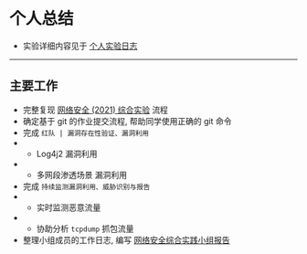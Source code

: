 # 个人总结

- 实验详细内容见于 [个人实验日志](./个人实验日志.md)

---

## 主要工作

- 完整复现 [网络安全 (2021) 综合实验](https://www.bilibili.com/video/BV1p3411x7da) 流程
- 确定基于 git 的作业提交流程, 帮助同学使用正确的 git 命令 
- 完成 `红队 | 漏洞存在性验证、漏洞利用` 
- - Log4j2 漏洞利用
- - 多网段渗透场景 漏洞利用
- 完成 `持续监测漏洞利用、威胁识别与报告`
- - 实时监测恶意流量
- - 协助分析 `tcpdump` 抓包流量
- 整理小组成员的工作日志, 编写 [网络安全综合实践小组报告](docs\网络安全综合实践小组报告.md) 

